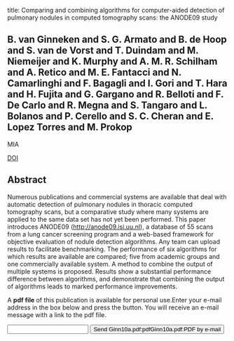 title: Comparing and combining algorithms for computer-aided detection of pulmonary nodules in computed tomography scans: the ANODE09 study

## B. van Ginneken and S. G. Armato and B. de Hoop and S. van de Vorst and T. Duindam and M. Niemeijer and K. Murphy and A. M. R. Schilham and A. Retico and M. E. Fantacci and N. Camarlinghi and F. Bagagli and I. Gori and T. Hara and H. Fujita and G. Gargano and R. Belloti and F. De Carlo and R. Megna and S. Tangaro and L. Bolanos and P. Cerello and S. C. Cheran and E. Lopez Torres and M. Prokop
MIA

<a href="https://doi.org/10.1016/j.media.2010.05.005">DOI</a>

## Abstract
Numerous publications and commercial systems are available that deal with automatic detection of pulmonary nodules in thoracic computed tomography scans, but a comparative study where many systems are applied to the same data set has not yet been performed. This paper introduces ANODE09 (http://anode09.isi.uu.nl), a database of 55 scans from a lung cancer screening program and a web-based framework for objective evaluation of nodule detection algorithms. Any team can upload results to facilitate benchmarking. The performance of six algorithms for which results are available are compared; five from academic groups and one commercially available system. A method to combine the output of multiple systems is proposed. Results show a substantial performance difference between algorithms, and demonstrate that combining the output of algorithms leads to marked performance improvements.

A <b>pdf file</b> of this publication is available for personal use.Enter your e-mail address in the box below and press the button. You will receive an e-mail message with a link to the pdf file.
<form action="sender.php">  <input type="text" name="email">  <input type="submit" value="Send Ginn10a.pdf:pdfGinn10a.pdf:PDF by e-mail"></form>